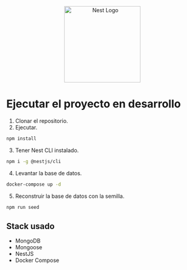 <p align="center">
  <a href="http://nestjs.com/" target="blank"><img src="https://nestjs.com/img/logo-small.svg" width="200" alt="Nest Logo" /></a>
</p>

# Ejecutar el proyecto en desarrollo

1. Clonar el repositorio.
2. Ejecutar.

```bash
npm install
```

3. Tener Nest CLI instalado.

```bash
npm i -g @nestjs/cli
```

4. Levantar la base de datos.

```bash
docker-compose up -d
```

5. Reconstruir la base de datos con la semilla.

```bash
npm run seed
```

## Stack usado

* MongoDB
* Mongoose
* NestJS
* Docker Compose

